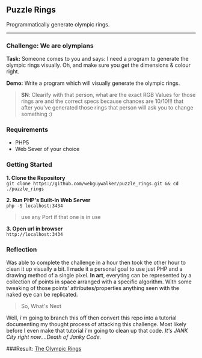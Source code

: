 ## Puzzle Rings
Programmatically generate olympic rings.

<hr />

### Challenge: We are olympians

**Task:** Someone comes to you and says: I need a program to generate the olympic rings visually. Oh, and make sure you get the dimensions & colour right.

**Demo:** Write a program which will visually generate the olympic rings.

>**SN**: Clearify with that person, what are the exact RGB Values for those rings are and the correct specs because chances are 10/10!!! that after you've generated those rings that person will ask you to change something :)

### Requirements
- PHP5
- Web Sever of your choice

### Getting Started
**1. Clone the Repository**<br />
`git clone https://github.com/webguywalker/puzzle_rings.git && cd ./puzzle_rings`

**2. Run PHP's Built-In Web Server**<br />
`php -S localhost:3434`

 >use any Port if that one is in use
 
 **3. Open url in browser**<br />
`http://localhost:3434`

### Reflection
Was able to complete the challenge in a hour then took the other hour to clean it up visually a bit.
I made it a personal goal to use just PHP and a drawing method of a single pixel. 
**In art**, everyting can be represented by a collection of points in space arranged with a specific algorithm. With some tweaking of those points' attributes/properties anything seen with the naked eye can be replicated.

> So, What's Next

Well, i'm going to branch this off then convert this repo into a tutorial documenting my thought process of attacking this challenge. Most likely before I even make that tutorial i'm going to clean up that code. *It's JANK City right now....Death of Janky Code.*

###Result: [The Olympic Rings](https://raw.githubusercontent.com/webguywalker/puzzle_rings/master/olympic_rings.png)

